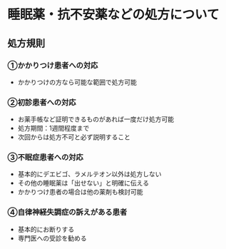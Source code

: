 # 睡眠薬・抗不安薬などの処方について

## 処方規則

### ①かかりつけ患者への対応
- かかりつけの方なら可能な範囲で処方可能

### ②初診患者への対応
- お薬手帳など証明できるものがあれば一度だけ処方可能
- 処方期間：1週間程度まで
- 次回からは処方不可と必ず説明すること

### ③不眠症患者への対応
- 基本的にデエビゴ、ラメルテオン以外は処方しない
- その他の睡眠薬は「出せない」と明確に伝える
- かかりつけ患者の場合は他の薬剤も検討可能

### ④自律神経失調症の訴えがある患者
- 基本的にお断りする
- 専門医への受診を勧める